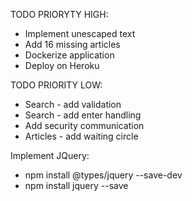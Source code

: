 TODO PRIORYTY HIGH:
* Implement unescaped text
* Add 16 missing articles
* Dockerize application
* Deploy on Heroku

TODO PRIORITY LOW:
* Search - add validation
* Search - add enter handling
* Add security communication
* Articles - add waiting circle

Implement JQuery:
* npm install @types/jquery --save-dev
* npm install jquery --save